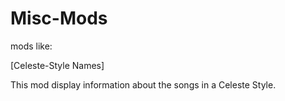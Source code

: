 # Misc-Mods
mods like:

[Celeste-Style Names]

This mod display information about the songs in a Celeste Style.
